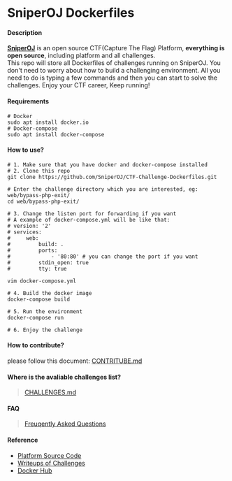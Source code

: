 # SniperOJ Dockerfiles

#### Description
**[SniperOJ](https://github.com/SniperOJ)** is an open source CTF(Capture The Flag) Platform, **everything is open source**, including platform and all challenges.  
This repo will store all Dockerfiles of challenges running on SniperOJ.
You don't need to worry about how to build a challenging environment.
All you need to do is typing a few commands and then you can start to solve the challenges.
Enjoy your CTF career, Keep running!

#### Requirements
```
# Docker
sudo apt install docker.io
# Docker-compose
sudo apt install docker-compose
```

#### How to use?
```
# 1. Make sure that you have docker and docker-compose installed
# 2. Clone this repo
git clone https://github.com/SniperOJ/CTF-Challenge-Dockerfiles.git

# Enter the challenge directory which you are interested, eg: web/bypass-php-exit/
cd web/bypass-php-exit/

# 3. Change the listen port for forwarding if you want
# A example of docker-compose.yml will be like that:
# version: '2'
# services:
#     web:
#         build: .
#         ports:
#             - '80:80' # you can change the port if you want
#         stdin_open: true
#         tty: true

vim docker-compose.yml

# 4. Build the docker image
docker-compose build

# 5. Run the environment
docker-compose run

# 6. Enjoy the challenge
```

#### How to contribute?
please follow this document: [CONTRITUBE.md](CONTRIBUTE.md)

#### Where is the avaliable challenges list?
> [CHALLENGES.md](CHALLENGES.md)

#### FAQ
> [Freuqently Asked Questions](FAQ.md)

#### Reference
* [Platform Source Code](https://github.com/SniperOJ/SniperOJ-Platform)
* [Writeups of Challenges](https://github.com/SniperOJ/SniperOJ-Challenge-Writeups)
* [Docker Hub](https://hub.docker.com/u/sniperoj/)
